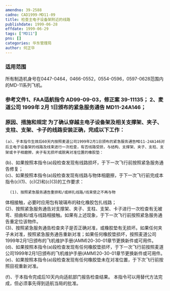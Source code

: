 ```yaml
---
amendno: 39-2588  
cadno: CAD1999-MD11-09  
title: 检查主电子设备架附近的线路  
publishdate: 1999-06-28  
effdate: 1999-06-29  
tags: ["MD11"]  
pns: []  
categories: 华东管理局  
author: 何正华  
---
```

  
### 适用范围  
所有制造机身号在0447-0464，0466-0552，0554-0596，0597-0628范围内的MD-11系列飞机。  
  
<!--more-->  
### 参考文件1、FAA适航指令 AD99-09-03，修正案 39-11135； 2、麦道公司 1999年 2月 1日颁布的紧急服务通告 MD11-24A146；  
  
### 原因、措施和规定     为了确认穿越主电子设备架及相关支撑架、夹子、支柱、支架、卡子的线路安装正确，完成以下工作：  
    (a)、于本指令生效后60天内按照麦道公司1999年2月1日颁布的紧急服务通告MD11-24A146对后主电子设备架的线路及线束进行一次检查，有否线路受损，与结构、支撑架、夹子、支柱、支架或卡子相磨擦，夹子有无损坏或脱离对准位置的橡胶垫：  
(b)、如果按照本指令(a)段检查发现有线路损坏，于下一次飞行前按照紧急服务通告修复；  
(c)、如果按照本指令(a)段检查发现有线路与物体相磨擦，于下一次飞行前完成本指令(c)(1)、(c)(2)和(c)(3)的工作要求：  
  
      (1)、按照紧急服务通告重排和/或绑扎线路/线束使之不再与物  
      
体相接触，必要时应用包有玻璃布的硅化橡胶包扎线路；  
      (2)、按照紧急服务通告对支撑架、夹子、支柱、支架、卡子进行一次检查有无被弯、扭曲和/或与线路相接触。如果有上述现象，于下一次飞行前按照紧急服务通告重定位该物件。  
      (3)、按照紧急服务通告检查夹子是否正确对准，或橡胶垫有无损坏。如果任何夹子未对准，按照紧急服务通告重新对准；如果任何橡胶垫损坏，按照麦道公司1999年2月1日颁布的飞机维护手册(AMM)20-30-01章节更换新件或可用件。  
(d)、如果按照本指令(a)段检查发现有任何橡胶垫损坏，于下一次飞行前按照麦道公司1999年2月1日颁布的飞机维护手册(AMM)20-30-01章节更换新件或可用件。  
    (e)、如果按照本指令(a)段检查发现有任何橡胶垫未在对准位置，于下次飞行前按照目视重新对准。  
  
(f)、于本指令完成后10天内向适航部门报告检查结果。     本指令可以用替代方法完成，但必须事先得到适航当局的批准。  
